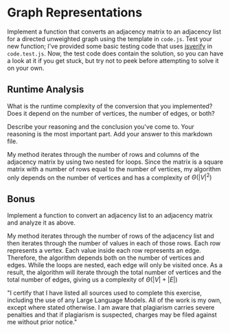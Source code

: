 # Graph Representations

Implement a function that converts an adjacency matrix to an adjacency list for
a directed unweighted graph using the template in `code.js`. Test your new
function; I've provided some basic testing code that uses
[jsverify](https://jsverify.github.io/) in `code.test.js`. Now, the test code
does contain the solution, so you can have a look at it if you get stuck, but
try not to peek before attempting to solve it on your own.

## Runtime Analysis

What is the runtime complexity of the conversion that you implemented? Does it
depend on the number of vertices, the number of edges, or both?

Describe your reasoning and the conclusion you've come to. Your reasoning is the
most important part. Add your answer to this markdown file.

My method iterates through the number of rows and columns of the adjacency matrix by using two
nested for loops. Since the matrix is a square matrix with a number of rows equal to the number 
of vertices, my algorithm only depends on the number of vertices and has a complexity of $\Theta(|V|^2)$

## Bonus

Implement a function to convert an adjacency list to an adjacency matrix and
analyze it as above.

My method iterates through the number of rows of the adjacency list and then iterates through
the number of values in each of those rows. Each row represents a vertex. Each value inside each
row represents an edge. Therefore, the algorithm depends both on the number of vertices and edges. 
While the loops are nested, each edge will only be visited once. As a result, the algorithm will 
iterate through the total number of vertices and the total number of edges, giving us a complexity of 
$\Theta(|V| + |E|)$

"I certify that I have listed all sources used to complete this exercise, 
including the use of any Large Language Models. All of the work is my own, 
except where stated otherwise. I am aware that plagiarism carries severe 
penalties and that if plagiarism is suspected, charges may be filed against 
me without prior notice."
